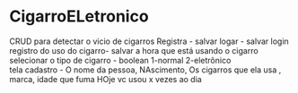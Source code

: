 # CigarroELetronico
CRUD para detectar o vicio de cigarros
Registra - salvar
logar - salvar login
registro do uso do cigarro- salvar a hora que está usando o cigarro
selecionar o tipo de cigarro - boolean 1-normal 2-eletrônico   
tela cadastro - O nome da pessoa,
NAscimento, 
Os cigarros que ela usa , marca,
 idade que fuma
HOje vc usou x vezes ao dia 
